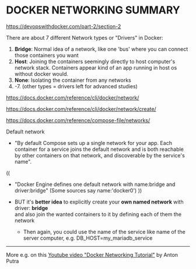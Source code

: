 # DOCKER NETWORKING SUMMARY

https://devopswithdocker.com/part-2/section-2

There are about 7 different Network types or "Drivers" in Docker:
1. **Bridge**: Normal idea of a network, like one 'bus' where you can connect those containers you want
1. **Host**: Joining the containers seemingly directly to host computer's network stack. Containers appear kind of an app running in host os without docker would.
1. **None**: Isolating the container from any networks
1. -7. (other types = drivers left for advanced studies)

https://docs.docker.com/reference/cli/docker/network/

https://docs.docker.com/reference/cli/docker/network/create/

https://docs.docker.com/reference/compose-file/networks/ 

Default network

- "By default Compose sets up a single network for your app. Each container for a service joins the default network and is both reachable by other containers on that network, and discoverable by the service's name".

((
- "Docker Engine defines one default network with name:bridge and driver:bridge"    (Some sources say name:'docker0')
)) 

- BUT it's **better idea** to explicitly create your **own named network** with driver: **bridge**  
and also join the wanted containers to it by defining each of them the network
   * Then again, you could use the name of the service like name of the server computer, e.g. DB_HOST=my_mariadb_service

---

More e.g. on this [Youtube video "Docker Networking Tutorial"](https://www.youtube.com/watch?app=desktop&v=fBRgw5dyBd4) by Anton Putra




